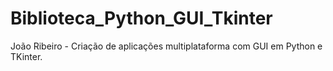 # Biblioteca_Python_GUI_Tkinter
João Ribeiro - Criação de aplicações multiplataforma com GUI em Python e TKinter.
